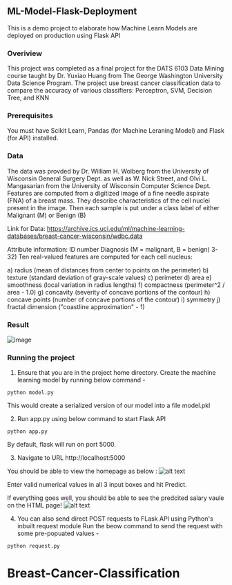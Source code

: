 ## ML-Model-Flask-Deployment
This is a demo project to elaborate how Machine Learn Models are deployed on production using Flask API

### Overiview
This project was completed as a final project for the DATS 6103 Data Mining course taught by Dr. Yuxiao Huang from The George Washington University Data Science Program. The project use breast cancer classification data to compare the accuracy of various classifiers: Perceptron, SVM, Decision Tree, and KNN

### Prerequisites
You must have Scikit Learn, Pandas (for Machine Leraning Model) and Flask (for API) installed.

### Data
The data was provded by Dr. William H. Wolberg from the University of Wisconsin General Surgery Dept. as well as W. Nick Street, and Olvi L. Mangasarian from the University of Wisconsin Computer Science Dept. Features are computed from a digitized image of a fine needle aspirate (FNA) of a breast mass. They describe characteristics of the cell nuclei present in the image. Then each sample is put under a class label of either Malignant (M) or Benign (B)

Link for Data: https://archive.ics.uci.edu/ml/machine-learning-databases/breast-cancer-wisconsin/wdbc.data

Attribute information:
ID number
Diagnosis (M = malignant, B = benign)
3-32) Ten real-valued features are computed for each cell nucleus:

a) radius (mean of distances from center to points on the perimeter)
b) texture (standard deviation of gray-scale values)
c) perimeter
d) area
e) smoothness (local variation in radius lengths)
f) compactness (perimeter^2 / area - 1.0)
g) concavity (severity of concave portions of the contour)
h) concave points (number of concave portions of the contour)
i) symmetry 
j) fractal dimension ("coastline approximation" - 1)

### Result

![image](https://user-images.githubusercontent.com/59541945/134766974-ef031cff-6062-42c2-8b14-d80708e10684.png)


### Running the project
1. Ensure that you are in the project home directory. Create the machine learning model by running below command -
```
python model.py
```
This would create a serialized version of our model into a file model.pkl

2. Run app.py using below command to start Flask API
```
python app.py
```
By default, flask will run on port 5000.

3. Navigate to URL http://localhost:5000

You should be able to view the homepage as below :
![alt text](http://www.thepythonblog.com/wp-content/uploads/2019/02/Homepage.png)

Enter valid numerical values in all 3 input boxes and hit Predict.

If everything goes well, you should  be able to see the predcited salary vaule on the HTML page!
![alt text](http://www.thepythonblog.com/wp-content/uploads/2019/02/Result.png)

4. You can also send direct POST requests to FLask API using Python's inbuilt request module
Run the beow command to send the request with some pre-popuated values -
```
python request.py
```
# Breast-Cancer-Classification
